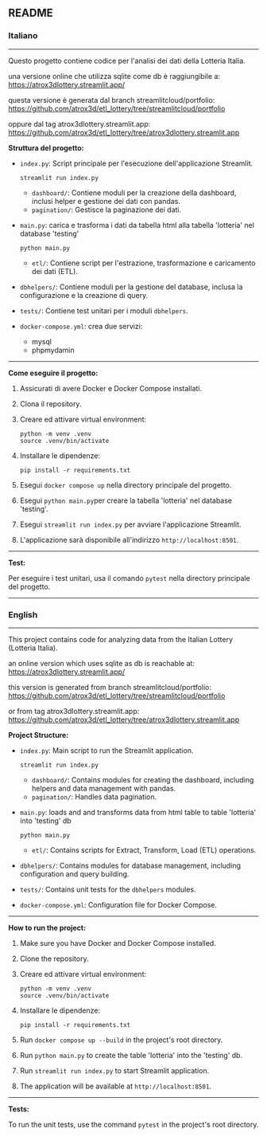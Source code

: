 ## README

### Italiano

---

Questo progetto contiene codice per l'analisi dei dati della Lotteria Italia.

una versione online che utilizza sqlite come db è raggiungibile a:
https://atrox3dlottery.streamlit.app/

questa versione è generata dal branch streamlitcloud/portfolio:
https://github.com/atrox3d/etl_lottery/tree/streamlitcloud/portfolio

oppure dal tag atrox3dlottery.streamlit.app:
https://github.com/atrox3d/etl_lottery/tree/atrox3dlottery.streamlit.app


**Struttura del progetto:**

*   `index.py`: Script principale per l'esecuzione dell'applicazione Streamlit.

        streamlit run index.py

    *   `dashboard/`: Contiene moduli per la creazione della dashboard, inclusi helper e gestione dei dati con pandas.
    *   `pagination/`: Gestisce la paginazione dei dati.

*   `main.py`: carica e trasforma i dati da tabella html alla tabella 'lotteria' nel database 'testing'

        python main.py
        
    *   `etl/`: Contiene script per l'estrazione, trasformazione e caricamento dei dati (ETL).


*   `dbhelpers/`: Contiene moduli per la gestione del database, inclusa la configurazione e la creazione di query.
*   `tests/`: Contiene test unitari per i moduli `dbhelpers`.
*   `docker-compose.yml`: crea due servizi:
    *   mysql
    *   phpmydamin

---

**Come eseguire il progetto:**

1.  Assicurati di avere Docker e Docker Compose installati.
2.  Clona il repository.
3.  Creare ed attivare virtual environment:

        python -m venv .venv
        source .venv/bin/activate

4.  Installare le dipendenze:

        pip install -r requirements.txt
5.  Esegui `docker compose up` nella directory principale del progetto.
6.  Esegui `python main.py`per creare la tabella 'lotteria' nel database 'testing'.
7.  Esegui `streamlit run index.py` per avviare l'applicazione Streamlit.
8.  L'applicazione sarà disponibile all'indirizzo `http://localhost:8501`.

---

**Test:**

Per eseguire i test unitari, usa il comando `pytest` nella directory principale del progetto.


---

### English
---

This project contains code for analyzing data from the Italian Lottery (Lotteria Italia).

an online version which uses sqlite as db is reachable at:
https://atrox3dlottery.streamlit.app/

this version is generated from branch streamlitcloud/portfolio:
https://github.com/atrox3d/etl_lottery/tree/streamlitcloud/portfolio

or from tag atrox3dlottery.streamlit.app:
https://github.com/atrox3d/etl_lottery/tree/atrox3dlottery.streamlit.app


**Project Structure:**

*   `index.py`: Main script to run the Streamlit application.

        streamlit run index.py

    *   `dashboard/`: Contains modules for creating the dashboard, including helpers and data management with pandas.
    *   `pagination/`: Handles data pagination.

*   `main.py`: loads and and transforms data from html table to table 'lotteria' into 'testing' db

        python main.py
        
    *   `etl/`: Contains scripts for Extract, Transform, Load (ETL) operations.


*   `dbhelpers/`: Contains modules for database management, including configuration and query building.
*   `tests/`: Contains unit tests for the `dbhelpers` modules.
*   `docker-compose.yml`: Configuration file for Docker Compose.


---

**How to run the project:**

1.  Make sure you have Docker and Docker Compose installed.
2.  Clone the repository.
3.  Creare ed attivare virtual environment:

        python -m venv .venv
        source .venv/bin/activate

4.  Installare le dipendenze:

        pip install -r requirements.txt

5.  Run `docker compose up --build` in the project's root directory.
6.  Run `python main.py` to create the table 'lotteria' into the 'testing' db.
7.  Run `streamlit run index.py` to start Streamlit application.
4.  The application will be available at `http://localhost:8501`.

---

**Tests:**

To run the unit tests, use the command `pytest` in the project's root directory.